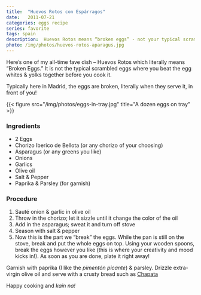 ```yaml
---
title:  "Huevos Rotos con Espárragos"
date:   2011-07-21
categories: eggs recipe
series: favorite
tags: spain
description:  Huevos Rotos means “broken eggs” - not your typical scrambled eggs.
photo: /img/photos/huevos-rotos-aparagus.jpg
---
```


Here’s one of my all-time fave dish – Huevos Rotos which literally means “Broken Eggs.” It is not the typical scrambled eggs where you beat the egg whites & yolks together before you cook it.

Typically here in Madrid, the eggs are broken, literally when they serve it, in front of you!

{{< figure src="/img/photos/eggs-in-tray.jpg" title="A dozen eggs on tray" >}}

### Ingredients

* 2 Eggs
* Chorizo Iberico de Bellota (or any chorizo of your choosing)
* Asparagus (or any greens you like)
* Onions
* Garlics
* Olive oil
* Salt & Pepper
* Paprika & Parsley (for garnish)

### Procedure

1. Sauté onion & garlic in olive oil
2. Throw in the chorizo; let it sizzle until it change the color of the oil
3. Add in the asparagus; sweat it and turn off stove
4. Season with salt & pepper
5. Now this is the part we “break” the eggs. While the pan is still on the stove, break and put the whole eggs on top. Using your wooden spoons, break the eggs however you like (this is where your creativity and mood kicks in!). As soon as you are done, plate it right away!

Garnish with paprika (I like the _pimentón picante_) & parsley. Drizzle extra-virgin olive oil and serve with a crusty bread such as [Chapata](http://www.wikinoticia.com/cat/cultura-i-ciencia/cuina-i-gastronomia/14016-tipus-de-pa-pa-de-chapata)

Happy cooking and _kain na!_